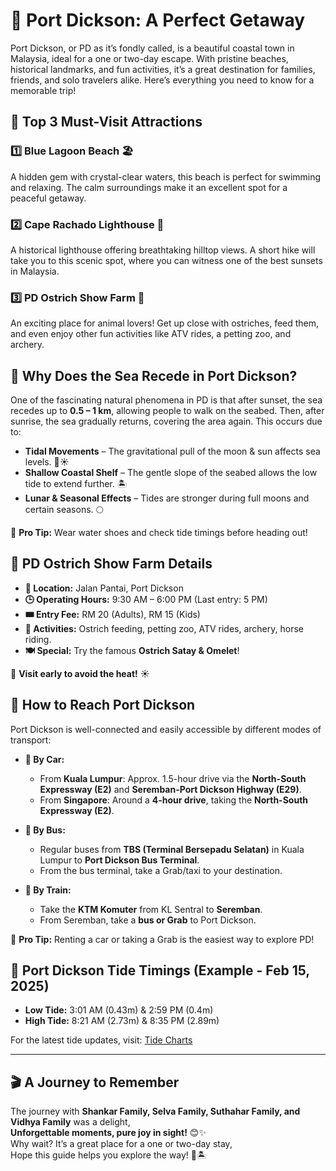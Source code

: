 # 🌊 Port Dickson: A Perfect Getaway

Port Dickson, or PD as it’s fondly called, is a beautiful coastal town in Malaysia, ideal for a one or two-day escape. With pristine beaches, historical landmarks, and fun activities, it’s a great destination for families, friends, and solo travelers alike. Here’s everything you need to know for a memorable trip!

## 📌 **Top 3 Must-Visit Attractions**

### 1️⃣ Blue Lagoon Beach 🏖️

A hidden gem with crystal-clear waters, this beach is perfect for swimming and relaxing. The calm surroundings make it an excellent spot for a peaceful getaway.

### 2️⃣ Cape Rachado Lighthouse 🌅

A historical lighthouse offering breathtaking hilltop views. A short hike will take you to this scenic spot, where you can witness one of the best sunsets in Malaysia.

### 3️⃣ PD Ostrich Show Farm 🦩

An exciting place for animal lovers! Get up close with ostriches, feed them, and even enjoy other fun activities like ATV rides, a petting zoo, and archery.

## 🌊 **Why Does the Sea Recede in Port Dickson?**

One of the fascinating natural phenomena in PD is that after sunset, the sea recedes up to **0.5 – 1 km**, allowing people to walk on the seabed. Then, after sunrise, the sea gradually returns, covering the area again. This occurs due to:

- **Tidal Movements** – The gravitational pull of the moon & sun affects sea levels. 🌙☀️
- **Shallow Coastal Shelf** – The gentle slope of the seabed allows the low tide to extend further. 🏝️
- **Lunar & Seasonal Effects** – Tides are stronger during full moons and certain seasons. 🌕

📌 **Pro Tip:** Wear water shoes and check tide timings before heading out!

## 🦩 **PD Ostrich Show Farm Details**

- **📍 Location:** Jalan Pantai, Port Dickson
- **🕒 Operating Hours:** 9:30 AM – 6:00 PM (Last entry: 5 PM)
- **🎟️ Entry Fee:** RM 20 (Adults), RM 15 (Kids)
- **🚀 Activities:** Ostrich feeding, petting zoo, ATV rides, archery, horse riding.
- **🍽️ Special:** Try the famous **Ostrich Satay & Omelet**!

📌 **Visit early to avoid the heat!** ☀️

## 🚗 **How to Reach Port Dickson**

Port Dickson is well-connected and easily accessible by different modes of transport:

- **🚗 By Car:**
  - From **Kuala Lumpur**: Approx. 1.5-hour drive via the **North-South Expressway (E2)** and **Seremban-Port Dickson Highway (E29)**.
  - From **Singapore**: Around a **4-hour drive**, taking the **North-South Expressway (E2)**.

- **🚌 By Bus:**
  - Regular buses from **TBS (Terminal Bersepadu Selatan)** in Kuala Lumpur to **Port Dickson Bus Terminal**.
  - From the bus terminal, take a Grab/taxi to your destination.

- **🚆 By Train:**
  - Take the **KTM Komuter** from KL Sentral to **Seremban**.
  - From Seremban, take a **bus or Grab** to Port Dickson.

📌 **Pro Tip:** Renting a car or taking a Grab is the easiest way to explore PD!

## 🌅 **Port Dickson Tide Timings (Example - Feb 15, 2025)**

- **Low Tide:** 3:01 AM (0.43m) & 2:59 PM (0.4m)
- **High Tide:** 8:21 AM (2.73m) & 8:35 PM (2.89m)

For the latest tide updates, visit: [Tide Charts](https://www.tideschart.com/Malaysia/Negeri-Sembilan/Port-Dickson/)

---

## 🎬 **A Journey to Remember**

The journey with **Shankar Family, Selva Family, Suthahar Family, and Vidhya Family** was a delight,\
**Unforgettable moments, pure joy in sight!** 😊✨\
Why wait? It’s a great place for a one or two-day stay,\
Hope this guide helps you explore the way! 🎥🏝️
